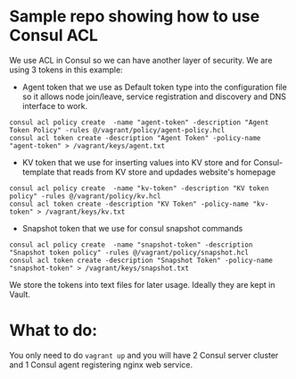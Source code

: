 # Sample repo showing how to use Consul ACL

We use ACL in Consul so we can have another layer of security.
We are using 3 tokens in this example:
- Agent token that we use as Default token type into the configuration file so it allows node join/leave, service registration and discovery and DNS interface to work.
```
consul acl policy create  -name "agent-token" -description "Agent Token Policy" -rules @/vagrant/policy/agent-policy.hcl
consul acl token create -description "Agent Token" -policy-name "agent-token" > /vagrant/keys/agent.txt
```

- KV token that we use for inserting values into KV store and for Consul-template that reads from KV store and updades website's homepage
```
consul acl policy create  -name "kv-token" -description "KV token policy" -rules @/vagrant/policy/kv.hcl
consul acl token create -description "KV Token" -policy-name "kv-token" > /vagrant/keys/kv.txt
```

- Snapshot token that we use for consul snapshot commands 
```
consul acl policy create  -name "snapshot-token" -description "Snapshot token policy" -rules @/vagrant/policy/snapshot.hcl
consul acl token create -description "Snapshot Token" -policy-name "snapshot-token" > /vagrant/keys/snapshot.txt
```

We store the tokens into text files for later usage. Ideally they are kept in Vault.

# What to do:

You only need to do `vagrant up` and you will have 2 Consul server cluster and 1 Consul agent registering nginx web service.

